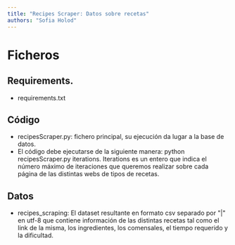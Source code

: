 ```yaml
---
title: "Recipes Scraper: Datos sobre recetas"
authors: "Sofia Holod"
---
```


# Ficheros

## Requirements.

* requirements.txt 

## Código

* recipesScraper.py: fichero principal, su ejecución da lugar a la base de datos.
* El código debe ejecutarse de la siguiente manera:
  python recipesScraper.py iterations.
  Iterations es un entero que indica el número máximo de iteraciones que queremos realizar sobre cada página de las distintas webs de tipos de recetas.

## Datos

* recipes_scraping: El dataset resultante en formato csv separado por "|" en utf-8 que contiene información de las distintas recetas tal como el link de la misma, los ingredientes, los comensales, el tiempo requerido y la dificultad.
